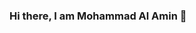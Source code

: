 ### Hi there, I am Mohammad Al Amin 👋

<!--
**TheWizardPro/TheWizardPro** is a ✨ _special_ ✨ repository because its `README.md` (this file) appears on your GitHub profile.
I am an enthusiast learner, problem solver and a passionate developer!!


-  I started learning programming in 2021.
-  In March, 2022 I joined a computer science boot camp with Phitron Bangladesh.
-  Afterwards I took an introduction to programming course with c,basic Data Structure course with c++, a Oop course with python.
-  Currently I am learning computer algorithms and doing oop based projects and solving computing problems in online judges.
-  I am very passionate about computer science in general and solving problems in particular.
-  I love linux based OS and working on cli!
-  I am in weird love with a text editor called 'Vim'!
-  My goal is to become a 'Cool' developer and help the world by solving it's problems!
